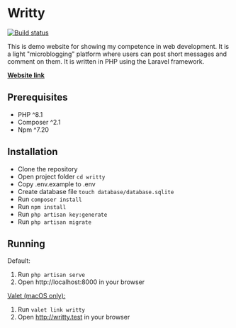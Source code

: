 # Writty

[![Build status](https://github.com/paparrot/writty/actions/workflows/laravel.yml/badge.svg)](https://github.com/paparrot/writty/actions/workflows/laravel.yml)

This is demo website for showing my competence in web development.
It is a light "microblogging" platform where users can post short messages and
comment on them. It is written in PHP using the Laravel framework.

**[Website link](https://writty.paparrot.me)**

## Prerequisites
- PHP ^8.1
- Composer ^2.1
- Npm ^7.20

## Installation

- Clone the repository
- Open project folder `cd writty`
- Copy .env.example to .env
- Create database file `touch database/database.sqlite`
- Run `composer install`
- Run `npm install`
- Run `php artisan key:generate`
- Run `php artisan migrate`

## Running

Default:
1) Run `php artisan serve`
2) Open http://localhost:8000 in your browser

[Valet (macOS only):](https://laravel.com/docs/10.x/valet)
1) Run `valet link writty`
2) Open http://writty.test in your browser
